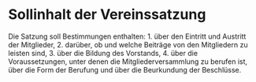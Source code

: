 # Sollinhalt der Vereinssatzung

Die Satzung soll Bestimmungen enthalten:  1\.
 über den Eintritt und Austritt der Mitglieder,
 2\.
 darüber, ob und welche Beiträge von den Mitgliedern zu leisten sind,
 3\.
 über die Bildung des Vorstands,
 4\.
 über die Voraussetzungen, unter denen die Mitgliederversammlung zu berufen ist, über die Form der Berufung und über die Beurkundung der Beschlüsse.
 

